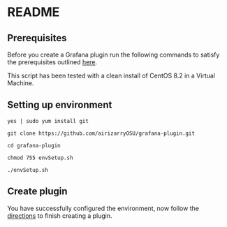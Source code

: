 # README

## Prerequisites

Before you create a Grafana plugin run the following commands to satisfy the prerequisites outlined [here](https://grafana.com/tutorials/build-a-data-source-plugin/#1). 

This script has been tested with a clean install of CentOS 8.2 in a Virtual Machine.

## Setting up environment

```
yes | sudo yum install git
```
```
git clone https://github.com/airizarryOSU/grafana-plugin.git
```
```
cd grafana-plugin
```
```
chmod 755 envSetup.sh
```
```
./envSetup.sh
```

## Create plugin

You have successfully configured the environment, now follow the [directions](https://grafana.com/tutorials/build-a-data-source-plugin/#3) to finish creating a plugin.

